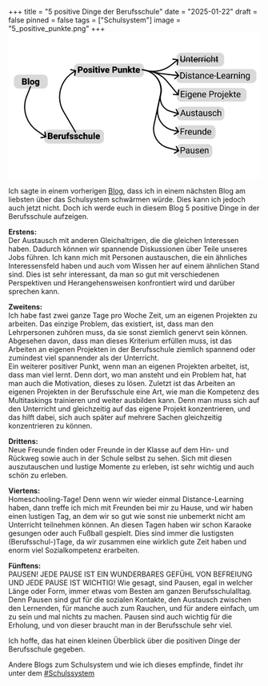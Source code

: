 +++
title = "5 positive Dinge der Berufsschule"
date = "2025-01-22"
draft = false
pinned = false
tags = ["Schulsystem"]
image = "5_positive_punkte.png"
+++
![](5_positive_punkte.png)

Ich sagte in einem vorherigen [Blog](https://www.maelduwan.ch/vielleicht-pragt-mich-das-system-doch-mehr-als-es-mir-lieb-ist/), dass ich in einem nächsten Blog am liebsten über das Schulsystem schwärmen würde. Dies kann ich jedoch auch jetzt nicht. Doch ich werde euch in diesem Blog 5 positive Dinge in der Berufsschule aufzeigen.



**Erstens:**\
Der Austausch mit anderen Gleichaltrigen, die die gleichen Interessen haben. Dadurch können wir spannende Diskussionen über Teile unseres Jobs führen. Ich kann mich mit Personen austauschen, die ein ähnliches Interessensfeld haben und auch vom Wissen her auf einem ähnlichen Stand sind. Dies ist sehr interessant, da man so gut mit verschiedenen Perspektiven und Herangehensweisen konfrontiert wird und darüber sprechen kann.

**Zweitens:**\
Ich habe fast zwei ganze Tage pro Woche Zeit, um an eigenen Projekten zu arbeiten. Das einzige Problem, das existiert, ist, dass man den Lehrpersonen zuhören muss, da sie sonst ziemlich genervt sein können. Abgesehen davon, dass man dieses Kriterium erfüllen muss, ist das Arbeiten an eigenen Projekten in der Berufsschule ziemlich spannend oder zumindest viel spannender als der Unterricht.\
Ein weiterer positiver Punkt, wenn man an eigenen Projekten arbeitet, ist, dass man viel lernt. Denn dort, wo man ansteht und ein Problem hat, hat man auch die Motivation, dieses zu lösen. Zuletzt ist das Arbeiten an eigenen Projekten in der Berufsschule eine Art, wie man die Kompetenz des Multitaskings trainieren und weiter ausbilden kann. Denn man muss sich auf den Unterricht und gleichzeitig auf das eigene Projekt konzentrieren, und das hilft dabei, sich auch später auf mehrere Sachen gleichzeitig konzentrieren zu können.

**Drittens:**\
Neue Freunde finden oder Freunde in der Klasse auf dem Hin- und Rückweg sowie auch in der Schule selbst zu sehen. Sich mit diesen auszutauschen und lustige Momente zu erleben, ist sehr wichtig und auch schön zu erleben.

**Viertens:**\
Homeschooling-Tage! Denn wenn wir wieder einmal Distance-Learning haben, dann treffe ich mich mit Freunden bei mir zu Hause, und wir haben einen lustigen Tag, an dem wir so gut wie sonst nie unbemerkt nicht am Unterricht teilnehmen können. An diesen Tagen haben wir schon Karaoke gesungen oder auch Fußball gespielt. Dies sind immer die lustigsten (Berufsschul-)Tage, da wir zusammen eine wirklich gute Zeit haben und enorm viel Sozialkompetenz erarbeiten.

**Fünftens:**\
PAUSEN! JEDE PAUSE IST EIN WUNDERBARES GEFÜHL VON BEFREIUNG UND JEDE PAUSE IST WICHTIG! Wie gesagt, sind Pausen, egal in welcher Länge oder Form, immer etwas vom Besten am ganzen Berufsschulalltag. Denn Pausen sind gut für die sozialen Kontakte, den Austausch zwischen den Lernenden, für manche auch zum Rauchen, und für andere einfach, um zu sein und mal nichts zu machen. Pausen sind auch wichtig für die Erholung, und von dieser braucht man in der Berufsschule sehr viel.



Ich hoffe, das hat einen kleinen Überblick über die positiven Dinge der Berufsschule gegeben.

Andere Blogs zum Schulsystem und wie ich dieses empfinde, findet ihr unter dem [\#Schulssystem](https://www.maelduwan.ch/tags/schulsystem/)